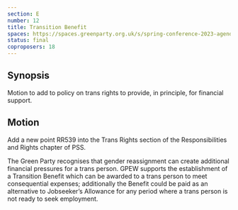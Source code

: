 ```yaml
---
section: E
number: 12
title: Transition Benefit
spaces: https://spaces.greenparty.org.uk/s/spring-conference-2023-agenda-forum/?contentId=120007
status: final
coproposers: 18
---
```

## Synopsis
Motion to add to policy on trans rights to provide, in principle, for financial support.

## Motion
Add a new point RR539 into the Trans Rights section of the Responsibilities and Rights chapter of PSS.

The Green Party recognises that gender reassignment can create additional financial pressures for a trans person. GPEW supports the establishment of a Transition Benefit which can be awarded to a trans person to meet consequential expenses; additionally the Benefit could be paid as an alternative to Jobseeker’s Allowance for any period where a trans person is not ready to seek employment.
